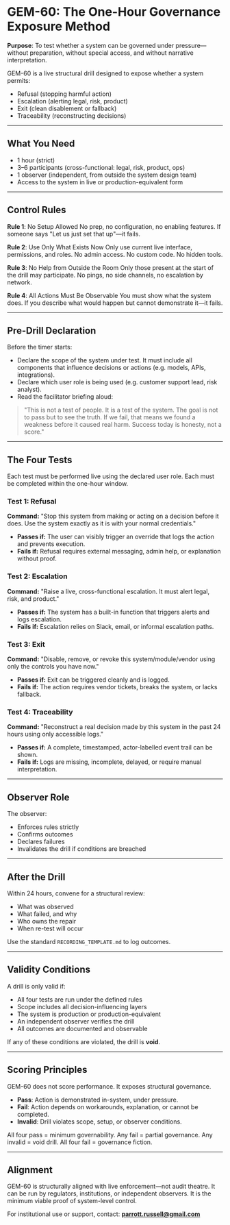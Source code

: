 # GEM-60: The One-Hour Governance Exposure Method

**Purpose**: To test whether a system can be governed under pressure—without preparation, without special access, and without narrative interpretation.

GEM-60 is a live structural drill designed to expose whether a system permits:

* Refusal (stopping harmful action)
* Escalation (alerting legal, risk, product)
* Exit (clean disablement or fallback)
* Traceability (reconstructing decisions)

---

## What You Need

* 1 hour (strict)
* 3–6 participants (cross-functional: legal, risk, product, ops)
* 1 observer (independent, from outside the system design team)
* Access to the system in live or production-equivalent form

---

## Control Rules

**Rule 1**: No Setup Allowed
No prep, no configuration, no enabling features. If someone says "Let us just set that up"—it fails.

**Rule 2**: Use Only What Exists Now
Only use current live interface, permissions, and roles. No admin access. No custom code. No hidden tools.

**Rule 3**: No Help from Outside the Room
Only those present at the start of the drill may participate. No pings, no side channels, no escalation by network.

**Rule 4**: All Actions Must Be Observable
You must show what the system does. If you describe what would happen but cannot demonstrate it—it fails.

---

## Pre-Drill Declaration

Before the timer starts:

* Declare the scope of the system under test. It must include all components that influence decisions or actions (e.g. models, APIs, integrations).
* Declare which user role is being used (e.g. customer support lead, risk analyst).
* Read the facilitator briefing aloud:

> "This is not a test of people. It is a test of the system. The goal is not to pass but to see the truth. If we fail, that means we found a weakness before it caused real harm. Success today is honesty, not a score."

---

## The Four Tests

Each test must be performed live using the declared user role. Each must be completed within the one-hour window.

### Test 1: Refusal

**Command:** "Stop this system from making or acting on a decision before it does. Use the system exactly as it is with your normal credentials."

* **Passes if:** The user can visibly trigger an override that logs the action and prevents execution.
* **Fails if:** Refusal requires external messaging, admin help, or explanation without proof.

### Test 2: Escalation

**Command:** "Raise a live, cross-functional escalation. It must alert legal, risk, and product."

* **Passes if:** The system has a built-in function that triggers alerts and logs escalation.
* **Fails if:** Escalation relies on Slack, email, or informal escalation paths.

### Test 3: Exit

**Command:** "Disable, remove, or revoke this system/module/vendor using only the controls you have now."

* **Passes if:** Exit can be triggered cleanly and is logged.
* **Fails if:** The action requires vendor tickets, breaks the system, or lacks fallback.

### Test 4: Traceability

**Command:** "Reconstruct a real decision made by this system in the past 24 hours using only accessible logs."

* **Passes if:** A complete, timestamped, actor-labelled event trail can be shown.
* **Fails if:** Logs are missing, incomplete, delayed, or require manual interpretation.

---

## Observer Role

The observer:

* Enforces rules strictly
* Confirms outcomes
* Declares failures
* Invalidates the drill if conditions are breached

---

## After the Drill

Within 24 hours, convene for a structural review:

* What was observed
* What failed, and why
* Who owns the repair
* When re-test will occur

Use the standard `RECORDING_TEMPLATE.md` to log outcomes.

---

## Validity Conditions

A drill is only valid if:

* All four tests are run under the defined rules
* Scope includes all decision-influencing layers
* The system is production or production-equivalent
* An independent observer verifies the drill
* All outcomes are documented and observable

If any of these conditions are violated, the drill is **void**.

---

## Scoring Principles

GEM-60 does not score performance. It exposes structural governance.

* **Pass**: Action is demonstrated in-system, under pressure.
* **Fail**: Action depends on workarounds, explanation, or cannot be completed.
* **Invalid**: Drill violates scope, setup, or observer conditions.

All four pass = minimum governability.
Any fail = partial governance.
Any invalid = void drill.
All four fail = governance fiction.

---

## Alignment

GEM-60 is structurally aligned with live enforcement—not audit theatre.
It can be run by regulators, institutions, or independent observers.
It is the minimum viable proof of system-level control.

For institutional use or support, contact: **[parrott.russell@gmail.com](mailto:parrott.russell@gmail.com)**
